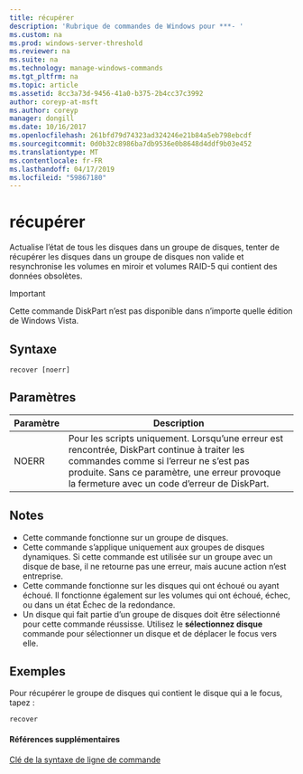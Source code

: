 ```yaml
---
title: récupérer
description: 'Rubrique de commandes de Windows pour ***- '
ms.custom: na
ms.prod: windows-server-threshold
ms.reviewer: na
ms.suite: na
ms.technology: manage-windows-commands
ms.tgt_pltfrm: na
ms.topic: article
ms.assetid: 8cc3a73d-9456-41a0-b375-2b4cc37c3992
author: coreyp-at-msft
ms.author: coreyp
manager: dongill
ms.date: 10/16/2017
ms.openlocfilehash: 261bfd79d74323ad324246e21b84a5eb798ebcdf
ms.sourcegitcommit: 0d0b32c8986ba7db9536e0b8648d4ddf9b03e452
ms.translationtype: MT
ms.contentlocale: fr-FR
ms.lasthandoff: 04/17/2019
ms.locfileid: "59867180"
---
```

# <a name="recover"></a>récupérer



Actualise l’état de tous les disques dans un groupe de disques, tenter de récupérer les disques dans un groupe de disques non valide et resynchronise les volumes en miroir et volumes RAID-5 qui contient des données obsolètes.

> [!IMPORTANT]
> Cette commande DiskPart n’est pas disponible dans n’importe quelle édition de Windows Vista.

## <a name="syntax"></a>Syntaxe

```
recover [noerr]
```

## <a name="parameters"></a>Paramètres

|Paramètre|Description|
|---------|-----------|
|NOERR|Pour les scripts uniquement. Lorsqu’une erreur est rencontrée, DiskPart continue à traiter les commandes comme si l’erreur ne s’est pas produite. Sans ce paramètre, une erreur provoque la fermeture avec un code d’erreur de DiskPart.|

## <a name="remarks"></a>Notes

-   Cette commande fonctionne sur un groupe de disques.
-   Cette commande s’applique uniquement aux groupes de disques dynamiques. Si cette commande est utilisée sur un groupe avec un disque de base, il ne retourne pas une erreur, mais aucune action n’est entreprise.
-   Cette commande fonctionne sur les disques qui ont échoué ou ayant échoué. Il fonctionne également sur les volumes qui ont échoué, échec, ou dans un état Échec de la redondance.
-   Un disque qui fait partie d’un groupe de disques doit être sélectionné pour cette commande réussisse. Utilisez le **sélectionnez disque** commande pour sélectionner un disque et de déplacer le focus vers elle.

## <a name="BKMK_examples"></a>Exemples

Pour récupérer le groupe de disques qui contient le disque qui a le focus, tapez :
```
recover
```

#### <a name="additional-references"></a>Références supplémentaires

[Clé de la syntaxe de ligne de commande](command-line-syntax-key.md)

